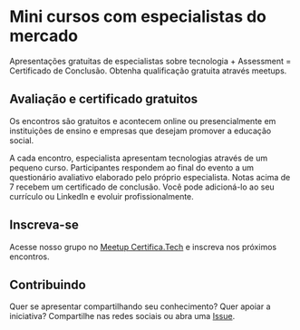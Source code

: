 # Mini cursos com especialistas do mercado

Apresentações gratuitas de especialistas sobre tecnologia + Assessment = Certificado de Conclusão. Obtenha qualificação gratuita através meetups.

## Avaliação e certificado gratuitos

Os encontros são gratuitos e acontecem online ou presencialmente em instituições de ensino e empresas que desejam promover a educação social. 

A cada encontro, especialista apresentam tecnologias através de um pequeno curso. Participantes respondem ao final do evento a um questionário avaliativo elaborado pelo próprio especialista. Notas acima de 7 recebem um certificado de conclusão. Você pode adicioná-lo ao seu currículo ou LinkedIn e evoluir profissionalmente.

## Inscreva-se

Acesse nosso grupo no [Meetup Certifica.Tech](https://www.meetup.com/pt-BR/certificatech/) e inscreva nos próximos encontros.

## Contribuindo

Quer se apresentar compartilhando seu conhecimento? Quer apoiar a iniciativa? Compartilhe nas redes sociais ou abra uma [Issue](https://github.com/danvitoriano/certifica.tech/issues).
